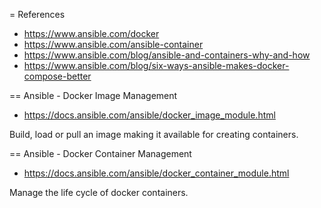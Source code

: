 = References

* https://www.ansible.com/docker
* https://www.ansible.com/ansible-container
* https://www.ansible.com/blog/ansible-and-containers-why-and-how
* https://www.ansible.com/blog/six-ways-ansible-makes-docker-compose-better

== Ansible - Docker Image Management

* https://docs.ansible.com/ansible/docker_image_module.html

Build, load or pull an image making it available for creating containers.

== Ansible - Docker Container Management

* https://docs.ansible.com/ansible/docker_container_module.html

Manage the life cycle of docker containers.
